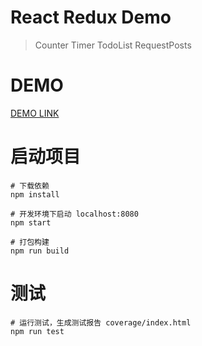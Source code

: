 # React Redux Demo
> Counter Timer TodoList RequestPosts

# DEMO
[DEMO LINK]( http://ccicc.top/React-demo/)

# 启动项目
```
# 下载依赖
npm install 

# 开发环境下启动 localhost:8080
npm start

# 打包构建
npm run build
```

# 测试
```
# 运行测试，生成测试报告 coverage/index.html
npm run test
```
